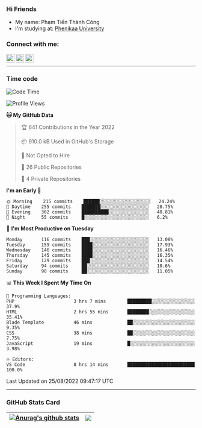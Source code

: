 ### Hi Friends

- My name: Phạm Tiến Thành Công
- I'm studying at: [Phenikaa University]


### Connect with me:
[<img align="left" alt="PhamTienThanhCong | Facebook" width="22px" src="https://upload.wikimedia.org/wikipedia/commons/thumb/1/16/Facebook-icon-1.png/640px-Facebook-icon-1.png" />][facebook]
[<img align="left" alt="PhamTienThanhCong | Zalo" width="22px" src="https://www.anphatpc.com.vn/template/anphat_2020v2/images/icon-zalo.jpg" />][zalo]
[<img align="left" alt="PhamTienThanhCong | LinkedIn" width="22px" src="https://cdn3.iconfinder.com/data/icons/inficons/512/linkedin.png" />][linkedin]

<br />

---

### Time code

<!--START_SECTION:waka-->
![Code Time](http://img.shields.io/badge/Code%20Time-539%20hrs%2029%20mins-blue)

![Profile Views](http://img.shields.io/badge/Profile%20Views-2-blue)

**🐱 My GitHub Data** 

> 🏆 641 Contributions in the Year 2022
 > 
> 📦 910.0 kB Used in GitHub's Storage 
 > 
> 🚫 Not Opted to Hire
 > 
> 📜 26 Public Repositories 
 > 
> 🔑 4 Private Repositories  
 > 
**I'm an Early 🐤** 

```text
🌞 Morning    215 commits    ██████░░░░░░░░░░░░░░░░░░░   24.24% 
🌆 Daytime    255 commits    ███████░░░░░░░░░░░░░░░░░░   28.75% 
🌃 Evening    362 commits    ██████████░░░░░░░░░░░░░░░   40.81% 
🌙 Night      55 commits     █░░░░░░░░░░░░░░░░░░░░░░░░   6.2%

```
📅 **I'm Most Productive on Tuesday** 

```text
Monday       116 commits    ███░░░░░░░░░░░░░░░░░░░░░░   13.08% 
Tuesday      159 commits    ████░░░░░░░░░░░░░░░░░░░░░   17.93% 
Wednesday    146 commits    ████░░░░░░░░░░░░░░░░░░░░░   16.46% 
Thursday     145 commits    ████░░░░░░░░░░░░░░░░░░░░░   16.35% 
Friday       129 commits    ███░░░░░░░░░░░░░░░░░░░░░░   14.54% 
Saturday     94 commits     ██░░░░░░░░░░░░░░░░░░░░░░░   10.6% 
Sunday       98 commits     ██░░░░░░░░░░░░░░░░░░░░░░░   11.05%

```


📊 **This Week I Spent My Time On** 

```text
💬 Programming Languages: 
PHP                      3 hrs 7 mins        █████████░░░░░░░░░░░░░░░░   37.9% 
HTML                     2 hrs 55 mins       ████████░░░░░░░░░░░░░░░░░   35.41% 
Blade Template           46 mins             ██░░░░░░░░░░░░░░░░░░░░░░░   9.35% 
CSS                      38 mins             ██░░░░░░░░░░░░░░░░░░░░░░░   7.75% 
JavaScript               19 mins             █░░░░░░░░░░░░░░░░░░░░░░░░   3.98%

🔥 Editors: 
VS Code                  8 hrs 14 mins       █████████████████████████   100.0%

```


 Last Updated on 25/08/2022 09:47:17 UTC
<!--END_SECTION:waka-->

---

### GitHub Stats Card

| <a href="https://github.com/phamtienthanhcong"><img align="center" src="https://github-readme-stats.vercel.app/api?username=PhamTienThanhCong&show_icons=true&include_all_commits=true&theme=buefy&hide_border=true&theme=ocean_dark" alt="Anurag's github stats" /></a> | <a href="https://github.com/phamtienthanhcong"><img align="center" src="https://github-readme-stats.vercel.app/api/top-langs/?username=PhamTienThanhCong&layout=compact&theme=buefy&hide_border=true&theme=ocean_dark" /></a> |
| ------------- | ------------- |

[Phenikaa University]: https://phenikaa-uni.edu.vn/vi
[facebook]: https://www.facebook.com/phamtienthanhcong
[linkedin]: https://linkedin.com/in/phamtienthanhcong
[zalo]: https://zalo.me/0396396332
[tiktok]: https://www.tiktok.com/@phamtienthanhcong
[web]: https://github.com/PhamTienThanhCong/web_dev
[min project]: https://github.com/PhamTienThanhCong/Project-Of-Web
[c and cpp]: https://github.com/PhamTienThanhCong/Code_C_and_Cpro
[python]: https://github.com/PhamTienThanhCong/Python_beginer
